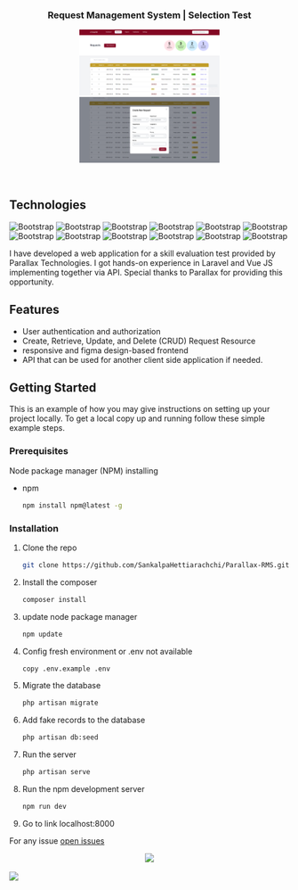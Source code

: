 <div align="center">
    <h3 align="center">Request Management System | Selection Test </h3>
    <p align="center">
      <a href="https://github.com/SankalpaHettiarachchi/">
        <img src="https://github.com/SankalpaHettiarachchi/SankalpaHettiarachchi/blob/main/other/parallax.PNG" width="50%">
        <img src="https://github.com/SankalpaHettiarachchi/SankalpaHettiarachchi/blob/main/other/parallax2.PNG" width="50%">
      </a>
    </p>
</div>

&nbsp;
## Technologies

![Bootstrap](https://img.shields.io/badge/-MVC%20-05122A?style=flat-square&logo=MVC&color=353535) ![Bootstrap](https://img.shields.io/badge/-OOP-05122A?style=flat-square&logo=OOP&color=353535) ![Bootstrap](https://img.shields.io/badge/-PHP-05122A?style=flat-square&logo=PHP&color=353535) ![Bootstrap](https://img.shields.io/badge/-Laravel-05122A?style=flat-square&logo=Laravel&color=353535) ![Bootstrap](https://img.shields.io/badge/-JavaScript-05122A?style=flat-square&logo=JavaScript&color=353535) ![Bootstrap](https://img.shields.io/badge/-HTML-05122A?style=flat-square&logo=HTML&color=353535) ![Bootstrap](https://img.shields.io/badge/-CSS-05122A?style=flat-square&logo=CSS&color=353535) ![Bootstrap](https://img.shields.io/badge/-Cpanel-05122A?style=flat-square&logo=Cpanel&color=353535) ![Bootstrap](https://img.shields.io/badge/-MySQL-05122A?style=flat-square&logo=MySQL&color=353535) ![Bootstrap](https://img.shields.io/badge/-Visual%20Studio%20Code-05122A?style=flat-square&logo=Visual-Studio-Code&color=353535) ![Bootstrap](https://img.shields.io/badge/-Xampp-05122A?style=flat-square&logo=Xampp&color=353535) ![Bootstrap](https://img.shields.io/badge/-Postman-05122A?style=flat-square&logo=Postman&color=353535) 

I have developed a web application for a skill evaluation test provided by Parallax Technologies. I got hands-on experience in Laravel and Vue JS implementing together via API. Special thanks to Parallax for providing this opportunity.

## Features

- User authentication and authorization
- Create, Retrieve, Update, and Delete (CRUD) Request Resource
- responsive and figma design-based frontend
- API that can be used for another client side application if needed.


<!-- GETTING STARTED -->
## Getting Started

This is an example of how you may give instructions on setting up your project locally.
To get a local copy up and running follow these simple example steps.

### Prerequisites

Node package manager (NPM) installing
* npm
  ```sh
  npm install npm@latest -g
  ```

### Installation

1. Clone the repo
   ```sh
   git clone https://github.com/SankalpaHettiarachchi/Parallax-RMS.git
   ```
2. Install the composer
   ```sh
   composer install
   ```
2. update node package manager
   ```sh
   npm update
   ```
3. Config fresh environment or .env not available
   ```sh
   copy .env.example .env
   ```
5. Migrate the database
   ```sh
   php artisan migrate
   ```
5. Add fake records to the database
   ```sh
   php artisan db:seed
   ```
6. Run the server
   ```sh
   php artisan serve
   ```
6. Run the npm development server
   ```sh
   npm run dev
   ```
7. Go to link localhost:8000

For any issue [open issues](https://github.com/SankalpaHettiarachchi/Parallax-RMS/issues) 



<p align="center">
<a href="https://github.com/DenverCoder1/readme-typing-svg"><img src="https://readme-typing-svg.herokuapp.com?font=Time+New+Roman&color=cyan&size=25&center=true&vCenter=true&width=600&height=100&lines=Thank+you+for+your+attention..!"></a>  
</p>

<img src="https://user-images.githubusercontent.com/73097560/115834477-dbab4500-a447-11eb-908a-139a6edaec5c.gif"><br><br>




